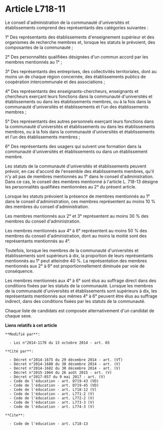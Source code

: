 # Article L718-11

Le conseil d'administration de la communauté d'universités et établissements comprend des représentants des catégories
suivantes : 

1° Des représentants des établissements d'enseignement supérieur et des organismes de recherche membres et, lorsque les
statuts le prévoient, des composantes de la communauté ; 

2° Des personnalités qualifiées désignées d'un commun accord par les membres mentionnés au 1° ; 

3° Des représentants des entreprises, des collectivités territoriales, dont au moins un de chaque région concernée, des
établissements publics de coopération intercommunale et des associations ; 

4° Des représentants des enseignants-chercheurs, enseignants et chercheurs exerçant leurs fonctions dans la communauté
d'universités et établissements ou dans les établissements membres, ou à la fois dans la communauté d'universités et
établissements et l'un des établissements membres ; 

5° Des représentants des autres personnels exerçant leurs fonctions dans la communauté d'universités et établissements ou
dans les établissements membres, ou à la fois dans la communauté d'universités et établissements et l'un des établissements
membres ; 

6° Des représentants des usagers qui suivent une formation dans la communauté d'universités et établissements ou dans un
établissement membre. 

Les statuts de la communauté d'universités et établissements peuvent prévoir, en cas d'accord de l'ensemble des
établissements membres, qu'il n'y ait pas de membres mentionnés au 1° dans le conseil d'administration. Dans ce cas, le
conseil des membres mentionné à l'article L. 718-13 désigne les personnalités qualifiées mentionnées au 2° du présent
article. 

Lorsque les statuts prévoient la présence de membres mentionnés au 1° dans le conseil d'administration, ces membres
représentent au moins 10 % des membres du conseil d'administration. 

Les membres mentionnés aux 2° et 3° représentent au moins 30 % des membres du conseil d'administration. 

Les membres mentionnés aux 4° à 6° représentent au moins 50 % des membres du conseil d'administration, dont au moins la
moitié sont des représentants mentionnés au 4°. 

Toutefois, lorsque les membres de la communauté d'universités et établissements sont supérieurs à dix, la proportion de leurs
représentants mentionnés au 1° peut atteindre 40 %. La représentation des membres mentionnés aux 2° à 6° est
proportionnellement diminuée par voie de conséquence. 

Les membres mentionnés aux 4° à 6° sont élus au suffrage direct dans des conditions fixées par les statuts de la communauté.
Lorsque les membres de la communauté d'universités et établissements sont supérieurs à dix, les représentants mentionnés aux
mêmes 4° à 6° peuvent être élus au suffrage indirect, dans des conditions fixées par les statuts de la communauté. 

Chaque liste de candidats est composée alternativement d'un candidat de chaque sexe.

**Liens relatifs à cet article**

	**Modifié par**:

	  - Loi n°2014-1170 du 13 octobre 2014 - art. 65

	**Cité par**:

	  - Décret n°2014-1675 du 29 décembre 2014 - art. (VT)
	  - Décret n°2014-1680 du 30 décembre 2014 - art. (V)
	  - Décret n°2014-1682 du 30 décembre 2014 - art. (V)
	  - Décret n°2015-1064 du 26 août 2015 - art. (V)
	  - Décret n°2017-857 du 9 mai 2017 - art. (V)
	  - Code de l'éducation - art. D719-43 (VD)
	  - Code de l'éducation - art. D719-45 (VD)
	  - Code de l'éducation - art. L718-12 (V)
	  - Code de l'éducation - art. L771-2 (V)
	  - Code de l'éducation - art. L772-2 (V)
	  - Code de l'éducation - art. L773-3 (V)
	  - Code de l'éducation - art. L774-3 (V)

	**Cite**:

	  - Code de l'éducation - art. L718-13

